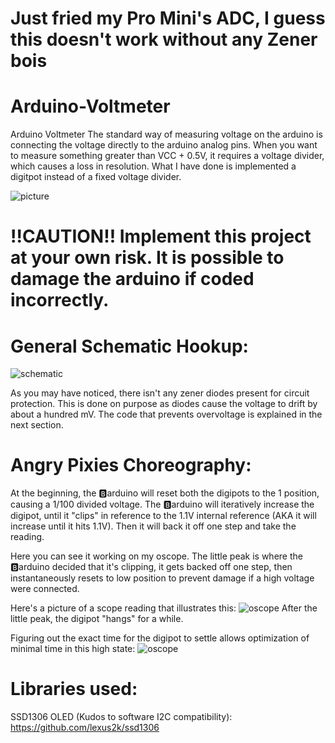 # Just fried my Pro Mini's ADC, I guess this doesn't work without any Zener bois
# Arduino-Voltmeter
Arduino Voltmeter
The standard way of measuring voltage on the arduino is connecting the voltage directly to the arduino analog pins. When you want to measure something greater than VCC + 0.5V, it requires a voltage divider, which causes a loss in resolution. What I have done is implemented a digitpot instead of a fixed voltage divider.

![picture](./gh/working.jpg)

# !!CAUTION!! Implement this project at your own risk. It is possible to damage the arduino if coded incorrectly.

# General Schematic Hookup:
![schematic](./gh/schematic.jpg)

As you may have noticed, there isn't any zener diodes present for circuit protection. This is done on purpose as diodes cause the voltage to drift by about a hundred mV. The code that prevents overvoltage is explained in the next section.

# Angry Pixies Choreography:
At the beginning, the :b:arduino will reset both the digipots to the 1 position, causing a 1/100 divided voltage. The :b:arduino will iteratively increase the digipot, until it "clips" in reference to the 1.1V internal reference (AKA it will increase until it hits 1.1V). Then it will back it off one step and take the reading.

Here you can see it working on my oscope. The little peak is where the :b:arduino decided that it's clipping, it gets backed off one step, then instantaneously resets to low position to prevent damage if a high voltage were connected.

Here's a picture of a scope reading that illustrates this:
![oscope](./gh/scope_digipot_ramp.jpg)
After the little peak, the digipot "hangs" for a while. 

Figuring out the exact time for the digipot to settle allows optimization of minimal time in this high state:
![oscope](./gh/fine_tuned.jpg)


# Libraries used:
SSD1306 OLED (Kudos to software I2C compatibility):
https://github.com/lexus2k/ssd1306

